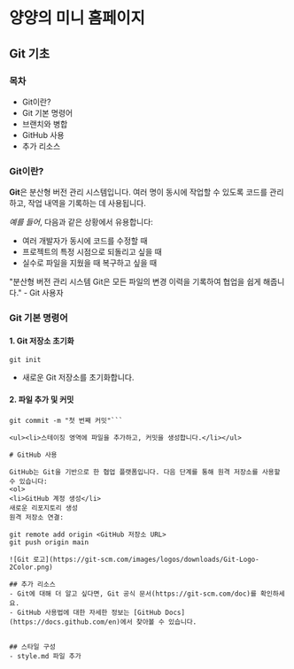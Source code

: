 # 양양의 미니 홈페이지

## Git 기초

### 목차
<ul>
  <li>Git이란?</li>
  <li>Git 기본 명령어</li>
  <li>브랜치와 병합</li>
  <li>GitHub 사용</li>
  <li>추가 리소스</li>
</ul>
  
### Git이란?

**Git**은 분산형 버전 관리 시스템입니다. 여러 명이 동시에 작업할 수 있도록 코드를 관리하고, 작업 내역을 기록하는 데 사용됩니다.

*예를 들어*, 다음과 같은 상황에서 유용합니다:
<ul>
  <li>여러 개발자가 동시에 코드를 수정할 때</li>
  <li>프로젝트의 특정 시점으로 되돌리고 싶을 때</li>
  <li>실수로 파일을 지웠을 때 복구하고 싶을 때</li>
</ul>
"분산형 버전 관리 시스템 Git은 모든 파일의 변경 이력을 기록하여 협업을 쉽게 해줍니다." - Git 사용자

### Git 기본 명령어

#### 1. Git 저장소 초기화

`git init`

<ul><li>새로운 Git 저장소를 초기화합니다.</li></ul>

#### 2. 파일 추가 및 커밋

```git add <파일명>
git commit -m "첫 번째 커밋"```

<ul><li>스테이징 영역에 파일을 추가하고, 커밋을 생성합니다.</li></ul>

# GitHub 사용

GitHub는 Git을 기반으로 한 협업 플랫폼입니다. 다음 단계를 통해 원격 저장소를 사용할 수 있습니다:
<ol>
<li>GitHub 계정 생성</li>
새로운 리포지토리 생성
원격 저장소 연결:

git remote add origin <GitHub 저장소 URL>
git push origin main

![Git 로고](https://git-scm.com/images/logos/downloads/Git-Logo-2Color.png)

## 추가 리소스
- Git에 대해 더 알고 싶다면, Git 공식 문서(https://git-scm.com/doc)를 확인하세요.
- GitHub 사용법에 대한 자세한 정보는 [GitHub Docs](https://docs.github.com/en)에서 찾아볼 수 있습니다.


## 스타일 구성
- style.md 파일 추가